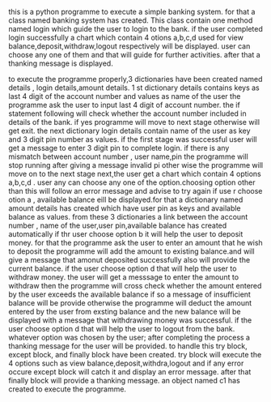 this is a python programme to execute a simple banking system.
for that a class named banking system has created.
This class contain one method named login which guide the user to login to the bank.
if the user completed login successfully a chart which contain 4 otions a,b,c,d used for view balance,deposit,withdraw,logout respectively will be displayed.
user can choose any one of them and that will guide for further activities.
after that a thanking message is displayed.

to execute the programme properly,3 dictionaries have been created named details , login details,amount details.
1 st dictionary details contains keys as last 4 digit of the account number and values as name of the user
the programme ask the user to input last 4 digit of account number. 
the if statement following will check whether the account number included in details of the bank.
if yes programme will move to next stage otherwise will get exit.
the next dictionary login details contain name of the user as key and 3 digit pin number as values.
if the first stage was successful user will get a message to enter 3 digit pin to complete login.
if there is any mismatch between account number , user name,pin the programme will stop running after giving a message invalid pi
other wise the programme will move on to the next stage
next,the user get a chart which contain 4 options a,b,c,d .
user any can choose any one of the option.choosing option other than this will follow an error message and advise to try again
if use r choose otion a , available balance eill be displayed.for that a dictionary named amount details has created which have user pin as keys and available balance as values.
from these 3 dictionaries a link between the account number , name of the user,user pin,available balance has created automatically
if thr user choose option b it will help the user to deposit money.
for that the programme ask the user to enter an amount that he wish to deposit
the programme will add the amount to existing balance.and will give a message that amonut deposited successfully also will provide the current balance.
if the user choose option d that will help the user to withdraw money.
the user will get a messsage to enter the amount to withdraw
then the programme will cross check whether the amount entered by the user exceeds the available balance
if so a message of insufficient balance will be provide
otherwise the programme will deduct the amount entered by the user from exsting balance and the new balance will be displayed with a message that withdrawing money was successful.
if the user choose option d that will help the user to logout from the bank.
whatever option was chosen by the user; after completing the process a thanking message for the user will be provided.
to handle this try block, except block, and finally block have been created.
try block will execute the 4 options such as view balance,deposit,withdra,logout and
if any error occure except block will catch it and display an error message.
after that finally block will provide a thanking message.
an object named c1 has created to execute the programme.

